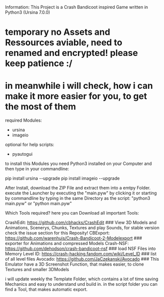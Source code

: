 Information: This Project is a Crash Bandicoot inspired Game written in Python3 (Ursina 7.0.0)
# temporary no Assets and Ressources aviable, need to renamed and encrypted! please keep patience :/ #
# in meanwhile i will check, how i can make it more easier for you, to get the most of them #

required Modules:
- ursina
- imageio

optional for help scripts:
- pyautogui

to install this Modules you need Python3 installed on your Computer and then type in your commandline:

pip install ursina --upgrade
pip install imageio --upgrade

After Install, download the ZIP File and extract them into a emtpy Folder.
execute the Launcher by executing the "main.pyw" by clicking it or starting by
commandline by typing in the same Directory as the script: "python3 main.pyw" or "python main.pyw"

Which Tools required? here you can Download all important Tools:

CrashEdit: https://github.com/cbhacks/CrashEdit                         ### View 3D Models and Animations, Scenerys, Chunks, Textures and play Sounds, for stable version check the issue section for this Reposity!
CBExport:  https://github.com/warenhuis/Crash-Bandicoot-2-Modelexport   ### exporter for Animations and compressed Models
Crash-NSF: https://github.com/dehodson/crash-bandicoot-nsf              ### load NSF Files into Memory
Level ID:  https://crash-hacking.fandom.com/wiki/Level_ID               ### list of all level files
Avocado:   https://github.com/JaCzekanski/Avocado                       ### This Emulator have a 3D Screenshot Function, that makes easier, to clone Textures and smaller 3DModels

i will update weekly the Template Folder, which contains a lot of time saving Mechanics and easy to understand und build in.
in the script folder you can find a Tool, that makes automatic export.
